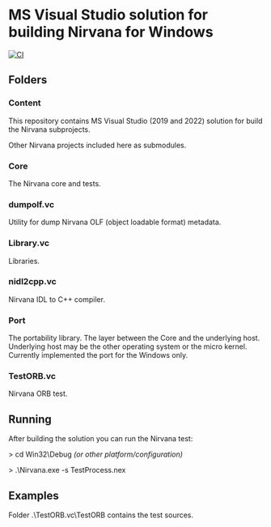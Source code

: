 # MS Visual Studio solution for building Nirvana for Windows

[![CI](https://gist.githubusercontent.com/silver-popov/5e83ddfb2531206b60b6451851c51b2a/raw/badge.svg)](https://github.com/nirvanaos/nirvana.vc/actions/workflows/build.yml)

## Folders
### Content

This repository contains MS Visual Studio (2019 and 2022) solution for build the Nirvana subprojects.

Other Nirvana projects included here as submodules.

### Core

The Nirvana core and tests.

### dumpolf.vc

Utility for dump Nirvana OLF (object loadable format) metadata.

### Library.vc

Libraries.

### nidl2cpp.vc

Nirvana IDL to C++ compiler.

### Port

The portability library.
The layer between the Core and the underlying host. Underlying host may
be the other operating system or the micro kernel. Currently implemented
the port for the Windows only.

### TestORB.vc

Nirvana ORB test.

## Running

After building the solution you can run the Nirvana test:

\> cd Win32\Debug *(or other platform/configuration)*

\> .\Nirvana.exe -s TestProcess.nex

## Examples

Folder .\TestORB.vc\TestORB contains the test sources.


